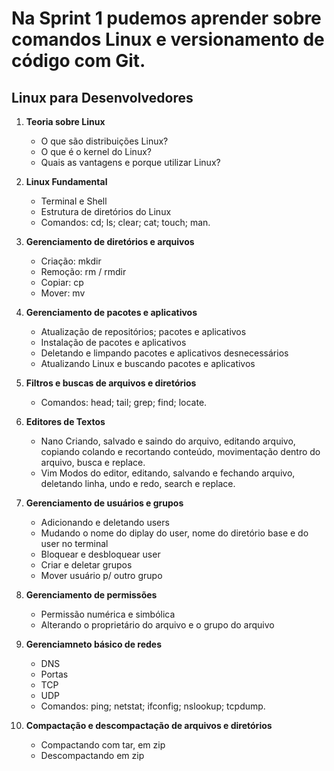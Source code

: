 # Na Sprint 1 pudemos aprender sobre comandos Linux e versionamento de código com Git.

## Linux para Desenvolvedores

1. **Teoria sobre Linux**
   - O que são distribuições Linux?
   - O que é o kernel do Linux?
   - Quais as vantagens e porque utilizar Linux?

2. **Linux Fundamental**
   - Terminal e Shell
   - Estrutura de diretórios do Linux
   - Comandos: cd; ls; clear; cat; touch; man.

3. **Gerenciamento de diretórios e arquivos**
   - Criação: mkdir
   - Remoção: rm / rmdir
   - Copiar: cp
   - Mover: mv
     
5. **Gerenciamento de pacotes e aplicativos**
   - Atualização de repositórios; pacotes e aplicativos
   - Instalação de pacotes e aplicativos
   - Deletando e limpando pacotes e aplicativos desnecessários
   - Atualizando Linux e buscando pacotes e aplicativos
     
6. **Filtros e buscas de arquivos e diretórios**
   - Comandos: head; tail; grep; find; locate.

7. **Editores de Textos**
   - Nano
     Criando, salvado e saindo do arquivo, editando arquivo, copiando colando e recortando conteúdo, movimentação dentro do arquivo, busca e replace.
   - Vim
     Modos do editor, editando, salvando e fechando arquivo, deletando linha, undo e redo, search e replace.

8. **Gerenciamento de usuários e grupos**
   - Adicionando e deletando users
   - Mudando o nome do diplay do user, nome do diretório base e do user no terminal
   - Bloquear e desbloquear user
   - Criar e deletar grupos
   - Mover usuário p/ outro grupo
   
9. **Gerenciamento de permissões**
   - Permissão numérica e simbólica
   - Alterando o proprietário do arquivo e o grupo do arquivo
  
10. **Gerenciamneto básico de redes**
    - DNS
    - Portas
    - TCP
    - UDP
    - Comandos: ping; netstat; ifconfig; nslookup; tcpdump.
      
11. **Compactação e descompactação de arquivos e diretórios**
    - Compactando com tar, em zip
    - Descompactando em zip
